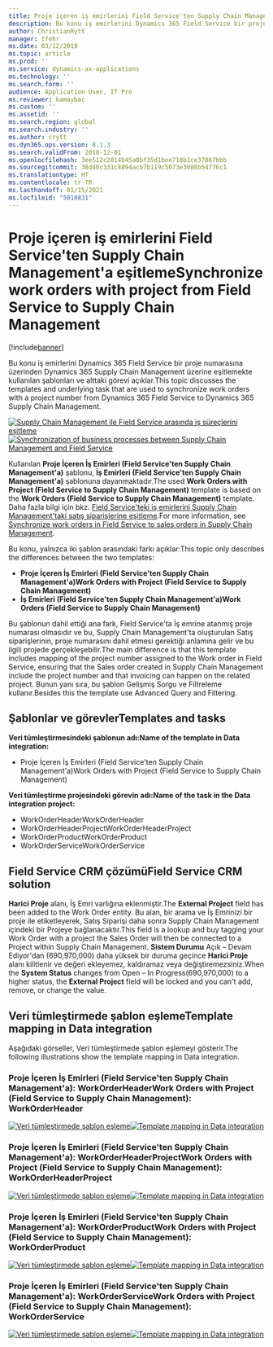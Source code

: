 ```yaml
---
title: Proje içeren iş emirlerini Field Service'ten Supply Chain Management'a eşitleme
description: Bu konu iş emirlerini Dynamics 365 Field Service bir proje numarasına üzerinden Dynamics 365 Supply Chain Management üzerine eşitlemekte kullanılan şablonları ve alttaki görevi açıklar.
author: ChristianRytt
manager: tfehr
ms.date: 03/12/2019
ms.topic: article
ms.prod: ''
ms.service: dynamics-ax-applications
ms.technology: ''
ms.search.form: ''
audience: Application User, IT Pro
ms.reviewer: kamaybac
ms.custom: ''
ms.assetid: ''
ms.search.region: global
ms.search.industry: ''
ms.author: crytt
ms.dyn365.ops.version: 8.1.3
ms.search.validFrom: 2018-12-01
ms.openlocfilehash: 3ee512c2814b45a0bf35d1bee718b1ce37867bbb
ms.sourcegitcommit: 38d40c331c8894acb7b119c5073e3088b54776c1
ms.translationtype: HT
ms.contentlocale: tr-TR
ms.lasthandoff: 01/15/2021
ms.locfileid: "5010831"
---
```

# <a name="synchronize-work-orders-with-project-from-field-service-to-supply-chain-management"></a><span data-ttu-id="7c395-103">Proje içeren iş emirlerini Field Service'ten Supply Chain Management'a eşitleme</span><span class="sxs-lookup"><span data-stu-id="7c395-103">Synchronize work orders with project from Field Service to Supply Chain Management</span></span>

[!include[banner](../includes/banner.md)]

<span data-ttu-id="7c395-104">Bu konu iş emirlerini Dynamics 365 Field Service bir proje numarasına üzerinden Dynamics 365 Supply Chain Management üzerine eşitlemekte kullanılan şablonları ve alttaki görevi açıklar.</span><span class="sxs-lookup"><span data-stu-id="7c395-104">This topic discusses the templates and underlying task that are used to synchronize work orders with a project number from Dynamics 365 Field Service to Dynamics 365 Supply Chain Management.</span></span>

<span data-ttu-id="7c395-105">[![Supply Chain Management ile Field Service arasında iş süreçlerini eşitleme](./media/FSSOprojectOW.png)](./media/FSSOprojectOW.png)</span><span class="sxs-lookup"><span data-stu-id="7c395-105">[![Synchronization of business processes between Supply Chain Management and Field Service](./media/FSSOprojectOW.png)](./media/FSSOprojectOW.png)</span></span>

<span data-ttu-id="7c395-106">Kullanılan **Proje İçeren İş Emirleri (Field Service'ten Supply Chain Management'a)** şablonu, **İş Emirleri (Field Service'ten Supply Chain Management'a)** şablonuna dayanmaktadır.</span><span class="sxs-lookup"><span data-stu-id="7c395-106">The used **Work Orders with Project (Field Service to Supply Chain Management)** template is based on the **Work Orders (Field Service to Supply Chain Management)** template.</span></span> <span data-ttu-id="7c395-107">Daha fazla bilgi için bkz. [Field Service'teki iş emirlerini Supply Chain Management'taki satış siparişlerine eşitleme](https://docs.microsoft.com/dynamics365/unified-operations/supply-chain/sales-marketing/field-service-work-order).</span><span class="sxs-lookup"><span data-stu-id="7c395-107">For more information, see [Synchronize work orders in Field Service to sales orders in Supply Chain Management](https://docs.microsoft.com/dynamics365/unified-operations/supply-chain/sales-marketing/field-service-work-order).</span></span>

<span data-ttu-id="7c395-108">Bu konu, yalnızca iki şablon arasındaki farkı açıklar:</span><span class="sxs-lookup"><span data-stu-id="7c395-108">This topic only describes the differences between the two templates:</span></span>
- <span data-ttu-id="7c395-109">**Proje İçeren İş Emirleri (Field Service'ten Supply Chain Management'a)**</span><span class="sxs-lookup"><span data-stu-id="7c395-109">**Work Orders with Project (Field Service to Supply Chain Management)**</span></span>
- <span data-ttu-id="7c395-110">**İş Emirleri (Field Service'ten Supply Chain Management'a)**</span><span class="sxs-lookup"><span data-stu-id="7c395-110">**Work Orders (Field Service to Supply Chain Management)**</span></span>

<span data-ttu-id="7c395-111">Bu şablonun dahil ettiği ana fark, Field Service'ta İş emrine atanmış proje numarası olmasıdır ve bu, Supply Chain Management'ta oluşturulan Satış siparişlerinin, proje numarasını dahil etmesi gerektiği anlamına gelir ve bu ilgili projede gerçekleşebilir.</span><span class="sxs-lookup"><span data-stu-id="7c395-111">The main difference is that this template includes mapping of the project number assigned to the Work order in Field Service, ensuring that the Sales order created in Supply Chain Management include the project number and that invoicing can happen on the related project.</span></span> <span data-ttu-id="7c395-112">Bunun yanı sıra, bu şablon Gelişmiş Sorgu ve Filtreleme kullanır.</span><span class="sxs-lookup"><span data-stu-id="7c395-112">Besides this the template use Advanced Query and Filtering.</span></span>

## <a name="templates-and-tasks"></a><span data-ttu-id="7c395-113">Şablonlar ve görevler</span><span class="sxs-lookup"><span data-stu-id="7c395-113">Templates and tasks</span></span>

<span data-ttu-id="7c395-114">**Veri tümleştirmesindeki şablonun adı:**</span><span class="sxs-lookup"><span data-stu-id="7c395-114">**Name of the template in Data integration:**</span></span>

- <span data-ttu-id="7c395-115">Proje İçeren İş Emirleri (Field Service'ten Supply Chain Management'a)</span><span class="sxs-lookup"><span data-stu-id="7c395-115">Work Orders with Project (Field Service to Supply Chain Management)</span></span>

<span data-ttu-id="7c395-116">**Veri tümleştirme projesindeki görevin adı:**</span><span class="sxs-lookup"><span data-stu-id="7c395-116">**Name of the task in the Data integration project:**</span></span>

- <span data-ttu-id="7c395-117">WorkOrderHeader</span><span class="sxs-lookup"><span data-stu-id="7c395-117">WorkOrderHeader</span></span>
- <span data-ttu-id="7c395-118">WorkOrderHeaderProject</span><span class="sxs-lookup"><span data-stu-id="7c395-118">WorkOrderHeaderProject</span></span>
- <span data-ttu-id="7c395-119">WorkOrderProduct</span><span class="sxs-lookup"><span data-stu-id="7c395-119">WorkOrderProduct</span></span>
- <span data-ttu-id="7c395-120">WorkOrderService</span><span class="sxs-lookup"><span data-stu-id="7c395-120">WorkOrderService</span></span>

## <a name="field-service-crm-solution"></a><span data-ttu-id="7c395-121">Field Service CRM çözümü</span><span class="sxs-lookup"><span data-stu-id="7c395-121">Field Service CRM solution</span></span>
<span data-ttu-id="7c395-122">**Harici Proje** alanı, İş Emri varlığına eklenmiştir.</span><span class="sxs-lookup"><span data-stu-id="7c395-122">The **External Project** field has been added to the Work Order entity.</span></span> <span data-ttu-id="7c395-123">Bu alan, bir arama ve İş Emrinizi bir proje ile etiketleyerek, Satış Siparişi daha sonra Supply Chain Management içindeki bir Projeye bağlanacaktır.</span><span class="sxs-lookup"><span data-stu-id="7c395-123">This field is a lookup and buy tagging your Work Order with a project the Sales Order will then be connected to a Project within Supply Chain Management.</span></span> <span data-ttu-id="7c395-124">**Sistem Durumu** Açık – Devam Ediyor'dan (690,970,000) daha yüksek bir duruma geçince **Harici Proje** alanı kilitlenir ve değeri ekleyemez, kaldıramaz veya değiştiremezsiniz.</span><span class="sxs-lookup"><span data-stu-id="7c395-124">When the **System Status** changes from Open – In Progress(690,970,000) to a higher status, the **External Project** field will be locked and you can't add, remove, or change the value.</span></span>

## <a name="template-mapping-in-data-integration"></a><span data-ttu-id="7c395-125">Veri tümleştirmede şablon eşleme</span><span class="sxs-lookup"><span data-stu-id="7c395-125">Template mapping in Data integration</span></span>

<span data-ttu-id="7c395-126">Aşağıdaki görseller, Veri tümleştirmede şablon eşlemeyi gösterir.</span><span class="sxs-lookup"><span data-stu-id="7c395-126">The following illustrations show the template mapping in Data integration.</span></span>

### <a name="work-orders-with-project-field-service-to-supply-chain-management-workorderheader"></a><span data-ttu-id="7c395-127">Proje İçeren İş Emirleri (Field Service'ten Supply Chain Management'a): WorkOrderHeader</span><span class="sxs-lookup"><span data-stu-id="7c395-127">Work Orders with Project (Field Service to Supply Chain Management): WorkOrderHeader</span></span>

<span data-ttu-id="7c395-128">[![Veri tümleştirmede şablon eşleme](./media/FSWOP1.png)](./media/FSWOP1.png)</span><span class="sxs-lookup"><span data-stu-id="7c395-128">[![Template mapping in Data integration](./media/FSWOP1.png)](./media/FSWOP1.png)</span></span>

### <a name="work-orders-with-project-field-service-to-supply-chain-management-workorderheaderproject"></a><span data-ttu-id="7c395-129">Proje İçeren İş Emirleri (Field Service'ten Supply Chain Management'a): WorkOrderHeaderProject</span><span class="sxs-lookup"><span data-stu-id="7c395-129">Work Orders with Project (Field Service to Supply Chain Management): WorkOrderHeaderProject</span></span>

<span data-ttu-id="7c395-130">[![Veri tümleştirmede şablon eşleme](./media/FSWOP2.png)](./media/FSWOP2.png)</span><span class="sxs-lookup"><span data-stu-id="7c395-130">[![Template mapping in Data integration](./media/FSWOP2.png)](./media/FSWOP2.png)</span></span>

### <a name="work-orders-with-project-field-service-to-supply-chain-management-workorderproduct"></a><span data-ttu-id="7c395-131">Proje İçeren İş Emirleri (Field Service'ten Supply Chain Management'a): WorkOrderProduct</span><span class="sxs-lookup"><span data-stu-id="7c395-131">Work Orders with Project (Field Service to Supply Chain Management): WorkOrderProduct</span></span>

<span data-ttu-id="7c395-132">[![Veri tümleştirmede şablon eşleme](./media/FSWOP3.png)](./media/FSWOP3.png)</span><span class="sxs-lookup"><span data-stu-id="7c395-132">[![Template mapping in Data integration](./media/FSWOP3.png)](./media/FSWOP3.png)</span></span>

### <a name="work-orders-with-project-field-service-to-supply-chain-management-workorderservice"></a><span data-ttu-id="7c395-133">Proje İçeren İş Emirleri (Field Service'ten Supply Chain Management'a): WorkOrderService</span><span class="sxs-lookup"><span data-stu-id="7c395-133">Work Orders with Project (Field Service to Supply Chain Management): WorkOrderService</span></span>

<span data-ttu-id="7c395-134">[![Veri tümleştirmede şablon eşleme](./media/FSWOP4.png)](./media/FSWOP4.png)</span><span class="sxs-lookup"><span data-stu-id="7c395-134">[![Template mapping in Data integration](./media/FSWOP4.png)](./media/FSWOP4.png)</span></span>

